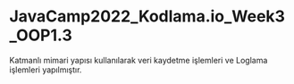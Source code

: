 # JavaCamp2022_Kodlama.io_Week3_OOP1.3
Katmanlı mimari yapısı kullanılarak veri kaydetme işlemleri ve Loglama işlemleri yapılmıştır.
